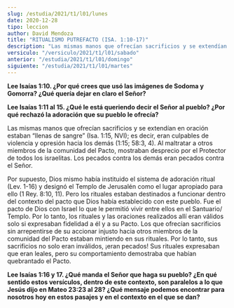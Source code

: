 ```yaml
---
slug: /estudia/2021/t1/l01/lunes
date: 2020-12-28
tipo: leccion
author: David Mendoza
title: "RITUALISMO PUTREFACTO (ISA. 1:10-17)"
description: "Las mismas manos que ofrecían sacrificios y se extendían en oración estaban “llenas de sangre” (Isa. 1:15, NVI); es decir, eran culpables de violencia y opresión hacia los demás"
versiculo: "/versiculo/2021/t1/l01/sabado"
anterior: "/estudia/2021/t1/l01/domingo"
siguiente: "/estudia/2021/t1/l01/martes"
---
```


**Lee Isaías 1:10. ¿Por qué crees que usó las
imágenes de Sodoma y Gomorra? ¿Qué quería dejar
en claro el Señor?**

**Lee Isaías 1:11 al 15. ¿Qué le está queriendo
decir el Señor al pueblo? ¿Por qué rechazó la
adoración que su pueblo le ofrecía?**

Las mismas manos que ofrecían sacrificios y se extendían en
oración estaban “llenas de sangre” (Isa. 1:15, NVI);
es decir, eran culpables de violencia y opresión hacia los
demás (1:15; 58:3, 4). Al maltratar a otros miembros de la
comunidad del Pacto, mostraban desprecio por el Protector de todos los
israelitas. Los pecados contra los demás eran pecados contra el
Señor.


Por supuesto, Dios mismo había instituido el sistema de
adoración ritual (Lev. 1-16) y designó el Templo de
Jerusalén como el lugar apropiado para ello (1 Rey. 8:10, 11).
Pero los rituales estaban destinados a funcionar dentro del contexto
del pacto que Dios había establecido con este pueblo. Fue el
pacto de Dios con Israel lo que le permitió vivir entre ellos en
el Santuario/ Templo. Por lo tanto, los rituales y las oraciones
realizados allí eran válidos solo si expresaban fidelidad a
él y a su Pacto. Los que ofrecían sacrificios sin
arrepentirse de su accionar injusto hacia otros miembros de la
comunidad del Pacto estaban mintiendo en sus rituales. Por lo tanto,
sus sacrificios no solo eran inválidos, ¡eran pecados! Sus
rituales expresaban que eran leales, pero su comportamiento demostraba
que habían quebrantado el Pacto.


**Lee Isaías 1:16 y 17. ¿Qué manda el Señor que
haga su pueblo? ¿En qué sentido estos versículos,
dentro de este contexto, son paralelos a lo que Jesús dijo en
Mateo 23:23 al 28? ¿Qué mensaje podemos encontrar para
nosotros hoy en estos pasajes y en el contexto en el que se dan?**
